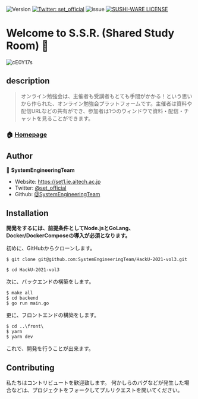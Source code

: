 ![Version](https://img.shields.io/badge/version-1.0-blue.svg?cacheSeconds=2592000)
[![Twitter: set\_official](https://img.shields.io/twitter/follow/set\_official.svg?style=social)](https://twitter.com/set\_official)
![issue](https://img.shields.io/github/issues/SystemEngineeringTeam/HackU-2021-vol3?style=flat-square)
[![SUSHI-WARE LICENSE](https://img.shields.io/badge/license-SUSHI--WARE%F0%9F%8D%A3-blue.svg)](https://github.com/SystemEngineeringTeam/HackU-2021-vol3/blob/main/LICENSE.%F0%9F%8D%A3.md)

# Welcome to S.S.R. (Shared Study Room) 👋

![cE0Y17s](https://user-images.githubusercontent.com/26848713/155747280-03a6c3ec-89bc-4bd3-bceb-757f224a5f47.jpg)


## description 

> オンライン勉強会は、主催者も受講者もとても手間がかかる！という思いから作られた、オンライン勉強会プラットフォームです。主催者は資料や配信URLなどの共有ができ、参加者は1つのウィンドウで資料・配信・チャットを見ることができます。

### 🏠 [Homepage](https://hack-u-2021-vol3.vercel.app/)

## Author

👤 **SystemEngineeringTeam**

* Website: https://set1.ie.aitech.ac.jp
* Twitter: [@set\_official](https://twitter.com/set\_official)
* Github: [@SystemEngineeringTeam](https://github.com/SystemEngineeringTeam)

##  Installation

**開発をするには、前提条件としてNode.jsとGoLang、Docker/DockerComposeの導入が必須となります。**


初めに、GitHubからクローンします。

```
$ git clone git@github.com:SystemEngineeringTeam/HackU-2021-vol3.git

$ cd HackU-2021-vol3
```

次に、バックエンドの構築をします。

```
$ make all
$ cd backend
$ go run main.go
```

更に、フロントエンドの構築をします。

```
$ cd ..\front\
$ yarn
$ yarn dev
```

これで、開発を行うことが出来ます。

## Contributing
私たちはコントリビュートを歓迎致します。
何かしらのバグなどが発生した場合などは、プロジェクトをフォークしてプルリクエストを開いてください。
